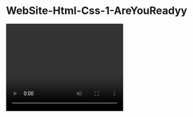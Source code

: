 # WebSite-Html-Css-1-AreYouReadyy
<video width="320" height="240" controls>
  <source src="WebSite-Html-Css-1-AreYouReadyyimages/Are%20You%20Ready%20-%20Google%20Chrome%202021-08-13%2017-42-52.mp4" type="video/mp4">
  <source src="movie.ogg" type="video/ogg">
Your browser does not support the video tag.
</video>
